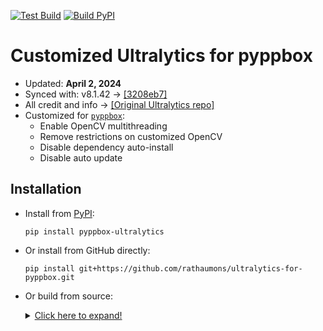 [![Test Build](https://github.com/rathaumons/ultralytics-for-pyppbox/actions/workflows/test_build.yaml/badge.svg)](https://github.com/rathaumons/ultralytics-for-pyppbox/actions/workflows/test_build.yaml) [![Build PyPI](https://github.com/rathaumons/ultralytics-for-pyppbox/actions/workflows/autobuild.yaml/badge.svg)](https://github.com/rathaumons/ultralytics-for-pyppbox/actions/workflows/autobuild.yaml)

# Customized Ultralytics for pyppbox

* Updated: **April 2, 2024**
* Synced with: v8.1.42 -> [[3208eb7]](https://github.com/ultralytics/ultralytics/commit/3208eb72ef277b0b825306a84df6c460a8406647)
* All credit and info -> [[Original Ultralytics repo]](https://github.com/ultralytics/ultralytics)
* Customized for [`pyppbox`](https://github.com/rathaumons/pyppbox):
    - Enable OpenCV multithreading
    - Remove restrictions on customized OpenCV
    - Disable dependency auto-install
    - Disable auto update

## Installation

* Install from [PyPI](https://pypi.org/project/pyppbox-ultralytics/):
    ```
    pip install pyppbox-ultralytics
    ``` 
* Or install from GitHub directly:
    ```
    pip install git+https://github.com/rathaumons/ultralytics-for-pyppbox.git
    ```
* Or build from source:

    <details><summary><ins>Click here to expand!</ins></summary>
    
    ```
    git clone https://github.com/rathaumons/ultralytics-for-pyppbox.git
    cd ultralytics-for-pyppbox
    python -m pip install --upgrade pip
    pip install "setuptools>=67.2.0"
    pip install wheel build
    python -m build --wheel --skip-dependency-check --no-isolatio
    cd dist
    ```
    
    </details>

